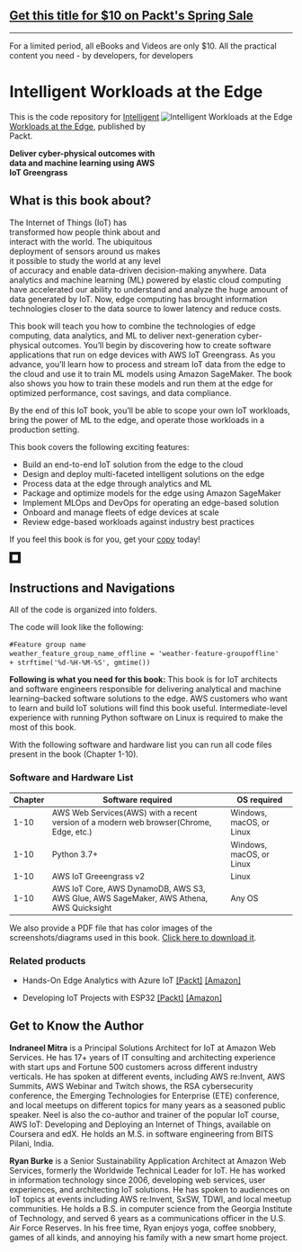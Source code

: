 ## [Get this title for $10 on Packt's Spring Sale](https://www.packt.com/B17595?utm_source=github&utm_medium=packt-github-repo&utm_campaign=spring_10_dollar_2022)
-----
For a limited period, all eBooks and Videos are only $10. All the practical content you need \- by developers, for developers

# Intelligent Workloads at the Edge

<a href="https://www.packtpub.com/product/intelligent-workloads-at-the-edge/9781801811781"><img src="https://static.packt-cdn.com/products/9781801811781/cover/smaller" alt="Intelligent Workloads at the Edge" height="256px" align="right"></a>

This is the code repository for [Intelligent Workloads at the Edge](https://www.packtpub.com/product/intelligent-workloads-at-the-edge/9781801811781), published by Packt.

**Deliver cyber-physical outcomes with data and machine learning using AWS IoT Greengrass**

## What is this book about?

The Internet of Things (IoT) has transformed how people think about and interact with the world. The ubiquitous deployment of sensors around us makes it possible to study the world at any level of accuracy and enable data-driven decision-making anywhere. Data analytics and machine learning (ML) powered by elastic cloud computing have accelerated our ability to understand and analyze the huge amount of data generated by IoT. Now, edge computing has brought information technologies closer to the data source to lower latency and reduce costs.

This book will teach you how to combine the technologies of edge computing, data analytics, and ML to deliver next-generation cyber-physical outcomes. You’ll begin by discovering how to create software applications that run on edge devices with AWS IoT Greengrass. As you advance, you’ll learn how to process and stream IoT data from the edge to the cloud and use it to train ML models using Amazon SageMaker. The book also shows you how to train these models and run them at the edge for optimized performance, cost savings, and data compliance.

By the end of this IoT book, you’ll be able to scope your own IoT workloads, bring the power of ML to the edge, and operate those workloads in a production setting.

This book covers the following exciting features: 
* Build an end-to-end IoT solution from the edge to the cloud
* Design and deploy multi-faceted intelligent solutions on the edge
* Process data at the edge through analytics and ML
* Package and optimize models for the edge using Amazon SageMaker
* Implement MLOps and DevOps for operating an edge-based solution
* Onboard and manage fleets of edge devices at scale
* Review edge-based workloads against industry best practices

If you feel this book is for you, get your [copy](https://www.amazon.in/Intelligent-Workloads-Edge-cyber-physical-Greengrass/dp/1801811784/ref=sr_1_1?crid=1FU61JEO2SR67&keywords=intelligent+workloads+at+the+edge&qid=1641362812&sprefix=Intelligent+Workloads+at+the+Edge%2Caps%2C221&sr=8-1) today!

<a href="https://www.packtpub.com/product/intelligent-workloads-at-the-edge/9781801811781"><img src="https://raw.githubusercontent.com/PacktPublishing/GitHub/master/GitHub.png" alt="https://www.packtpub.com/" border="5" /></a>

## Instructions and Navigations
All of the code is organized into folders.

The code will look like the following:
```
#Feature group name
weather_feature_group_name_offline = 'weather-feature-groupoffline'
+ strftime('%d-%H-%M-%S', gmtime())
```
**Following is what you need for this book:**
This book is for IoT architects and software engineers responsible for delivering analytical and machine learning–backed software solutions to the edge. AWS customers who want to learn and build IoT solutions will find this book useful. Intermediate-level experience with running Python software on Linux is required to make the most of this book.

With the following software and hardware list you can run all code files present in the book (Chapter 1-10).

### Software and Hardware List

| Chapter  | Software required                                                                    | OS required                        |
| -------- | -------------------------------------------------------------------------------------| -----------------------------------|
|  	1-10	   |   	AWS Web Services(AWS) with a recent version of a modern web browser(Chrome, Edge, etc.)                         |  Windows, macOS, or Linux |
|  	1-10	   |   	Python 3.7+                         | Windows, macOS, or Linux |
|  	1-10	   |   	AWS IoT Greeengrass v2                         |  Linux |
|  	1-10	   |   	AWS IoT Core, AWS DynamoDB, AWS S3, AWS Glue, AWS SageMaker, AWS Athena, AWS Quicksight                         | Any OS |

We also provide a PDF file that has color images of the screenshots/diagrams used in this book. [Click here to download it](https://static.packt-cdn.com/downloads/9781801811781_ColorImages.pdf).

### Related products <Other books you may enjoy>
* Hands-On Edge Analytics with Azure IoT  [[Packt]](https://www.packtpub.com/product/hands-on-edge-analytics-with-azure-iot/9781838829902) [[Amazon]](https://www.amazon.in/Hands-Edge-Analytics-Azure-IoT/dp/1838829903/ref=sr_1_1?crid=2ZA0D5DFS2U95&keywords=Hands-On+Edge+Analytics+with+Azure+IoT&qid=1641363369&sprefix=hands-on+edge+analytics+with+azure+iot%2Caps%2C253&sr=8-1)
  
* Developing IoT Projects with ESP32  [[Packt]](https://www.packtpub.com/product/developing-iot-projects-with-esp32/9781838641160) [[Amazon]](https://www.amazon.in/Developing-IoT-Projects-ESP32-inexpensive/dp/1838641165/ref=sr_1_1?crid=2WRFORFKPPD1&keywords=Developing+IoT+Projects+with+ESP32&qid=1641363649&sprefix=developing+iot+projects+with+esp32%2Caps%2C264&sr=8-1)
  
## Get to Know the Author
**Indraneel Mitra** is a Principal Solutions Architect for IoT at Amazon Web Services. He has 17+ years of IT consulting and architecting experience with start ups and Fortune 500 customers across different industry verticals. He has spoken at different events, including AWS re:Invent, AWS Summits, AWS Webinar and Twitch shows, the RSA cybersecurity conference, the Emerging Technologies for Enterprise (ETE) conference, and local meetups on different topics for many years as a seasoned public speaker. Neel is also the co-author and trainer of the popular IoT course, AWS IoT: Developing and Deploying an Internet of Things, available on Coursera and edX. He holds an M.S. in software engineering from BITS Pilani, India.
 
**Ryan Burke** is a Senior Sustainability Application Architect at Amazon Web Services, formerly the Worldwide Technical Leader for IoT. He has worked in information technology since 2006, developing web services, user experiences, and architecting IoT solutions. He has spoken to audiences on IoT topics at events including AWS re:Invent, SxSW, TDWI, and local meetup communities. He holds a B.S. in computer science from the Georgia Institute of Technology, and served 6 years as a communications officer in the U.S. Air Force Reserves. In his free time, Ryan enjoys yoga, coffee snobbery, games of all kinds, and annoying his family with a new smart home project.
